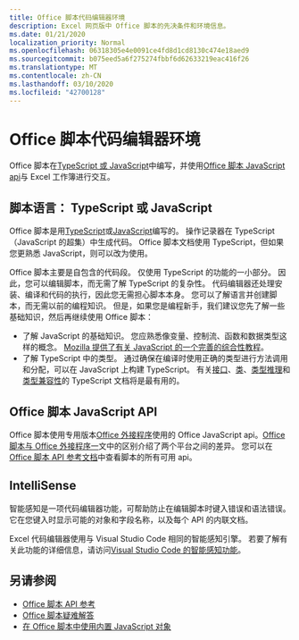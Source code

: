 ```yaml
---
title: Office 脚本代码编辑器环境
description: Excel 网页版中 Office 脚本的先决条件和环境信息。
ms.date: 01/21/2020
localization_priority: Normal
ms.openlocfilehash: 06318305e4e0091ce4fd8d1cd8130c474e18aed9
ms.sourcegitcommit: b075eed5a6f275274fbbf6d62633219eac416f26
ms.translationtype: MT
ms.contentlocale: zh-CN
ms.lasthandoff: 03/10/2020
ms.locfileid: "42700128"
---
```

# <a name="office-scripts-code-editor-environment"></a>Office 脚本代码编辑器环境

Office 脚本在[TypeScript 或 JavaScript](#scripting-language-typescript-or-javascript)中编写，并使用[Office 脚本 JavaScript api](#office-scripts-javascript-api)与 Excel 工作簿进行交互。

## <a name="scripting-language-typescript-or-javascript"></a>脚本语言： TypeScript 或 JavaScript

Office 脚本是用[TypeScript](https://www.typescriptlang.org/docs/home.html)或[JavaScript](https://developer.mozilla.org/docs/Web/JavaScript)编写的。 操作记录器在 TypeScript （JavaScript 的超集）中生成代码。 Office 脚本文档使用 TypeScript，但如果您更熟悉 JavaScript，则可以改为使用。

Office 脚本主要是自包含的代码段。 仅使用 TypeScript 的功能的一小部分。 因此，您可以编辑脚本，而无需了解 TypeScript 的复杂性。 代码编辑器还处理安装、编译和代码的执行，因此您无需担心脚本本身。 您可以了解语言并创建脚本，而无需以前的编程知识。 但是，如果您是编程新手，我们建议您先了解一些基础知识，然后再继续使用 Office 脚本：

- 了解 JavaScript 的基础知识。 您应熟悉像变量、控制流、函数和数据类型这样的概念。 [Mozilla 提供了有关 JavaScript 的一个完善的综合性教程](https://developer.mozilla.org/docs/Web/JavaScript/Guide/Introduction)。
- 了解 TypeScript 中的类型。 通过确保在编译时使用正确的类型进行方法调用和分配，可以在 JavaScript 上构建 TypeScript。 有关[接口](https://www.typescriptlang.org/docs/handbook/interfaces.html)、[类](https://www.typescriptlang.org/docs/handbook/classes.html)、[类型推理](https://www.typescriptlang.org/docs/handbook/type-inference.html)和[类型兼容性](https://www.typescriptlang.org/docs/handbook/type-compatibility.html)的 TypeScript 文档将是最有用的。

## <a name="office-scripts-javascript-api"></a>Office 脚本 JavaScript API

Office 脚本使用专用版本[Office 外接程序](/office/dev/add-ins/overview/index)使用的 Office JavaScript api。[Office 脚本与 Office 外接程序一](../resources/add-ins-differences.md#apis)文中的区别介绍了两个平台之间的差异。 您可以在[Office 脚本 API 参考文档](/javascript/api/office-scripts/overview)中查看脚本的所有可用 api。

## <a name="intellisense"></a>IntelliSense

智能感知是一项代码编辑器功能，可帮助防止在编辑脚本时键入错误和语法错误。 它在您键入时显示可能的对象和字段名称，以及每个 API 的内联文档。

Excel 代码编辑器使用与 Visual Studio Code 相同的智能感知引擎。 若要了解有关此功能的详细信息，请访问[Visual Studio Code 的智能感知功能](https://code.visualstudio.com/docs/editor/intellisense#_intellisense-features)。

## <a name="see-also"></a>另请参阅

- [Office 脚本 API 参考](/javascript/api/office-scripts/overview)
- [Office 脚本疑难解答](../testing/troubleshooting.md)
- [在 Office 脚本中使用内置 JavaScript 对象](../develop/javascript-objects.md)
